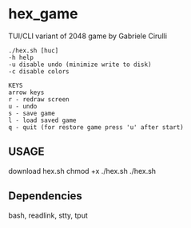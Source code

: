 # hex_game

TUI/CLI variant of 2048 game by Gabriele Cirulli

~~~
./hex.sh [huc]
-h help
-u disable undo (minimize write to disk)
-c disable colors

KEYS
arrow keys
r - redraw screen
u - undo
s - save game
l - load saved game
q - quit (for restore game press 'u' after start)
~~~
## USAGE ##
download hex.sh
chmod +x ./hex.sh
./hex.sh

## Dependencies ##

bash, readlink, stty, tput

